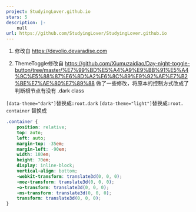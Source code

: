 ```yaml
---
project: StudyingLover.github.io
stars: 5
description: |-
    null
url: https://github.com/StudyingLover/StudyingLover.github.io
---
```


1. 修改自 https://devolio.devaradise.com

2. ThemeToggle修改自 https://github.com/Xiumuzaidiao/Day-night-toggle-button/tree/master/%E7%99%BD%E5%A4%A9%E9%BB%91%E5%A4%9C%E5%88%87%E6%8D%A2%E6%8C%89%E9%92%AE%E7%B2%BE%E7%AE%80%E7%89%88
   做了一些修改，将原本的控制方式改成了判断根节点有没有 .dark class

`[data-theme="dark"]`替换成`:root.dark` `[data-theme="light"]`替换成`:root.`
`container` 替换成

```css
.container {
	position: relative;
	top: auto;
	left: auto;
	margin-top: -35em;
	margin-left: -90em;
	width: 180em;
	height: 70em;
	display: inline-block;
	vertical-align: bottom;
	-webkit-transform: translate3d(0, 0, 0);
	-moz-transform: translate3d(0, 0, 0);
	-o-transform: translate3d(0, 0, 0);
	-ms-transform: translate3d(0, 0, 0);
	transform: translate3d(0, 0, 0);
}
```

